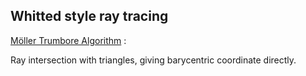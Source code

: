 
## Whitted style ray tracing

[Möller Trumbore Algorithm](https://sites.cs.ucsb.edu/~lingqi/teaching/resources/GAMES101_Lecture_13.pdf) : 

Ray intersection with triangles, giving barycentric coordinate directly.
